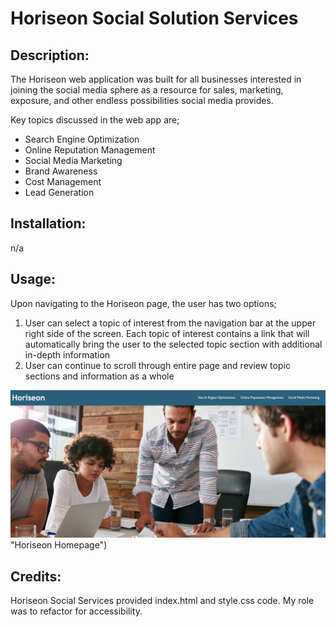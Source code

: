 # Horiseon Social Solution Services
## Description:
The Horiseon web application was built for all businesses interested in joining the social media sphere as a resource for sales, marketing, exposure, and other endless possibilities social media provides.

Key topics discussed in the web app are;
* Search Engine Optimization
* Online Reputation Management
* Social Media Marketing
* Brand Awareness
* Cost Management
* Lead Generation

## Installation: 
n/a
## Usage: 
Upon navigating to the Horiseon page, the user has two options;
1. User can select a topic of interest from the navigation bar at the upper right side of the screen. Each topic of interest contains a link that will automatically bring the user to the selected topic section with additional in-depth information
2. User can continue to scroll through entire page and review topic sections and information as a whole
   
![Final_Webpage_Screenshot](https://github.com/britt-young/Horiseon/blob/main/Develop/assets/images/Screenshot%202023-08-25%20000926.png)"Horiseon Homepage")

## Credits: 
Horiseon Social Services provided index.html and style.css code. My role was to refactor for accessibility.
